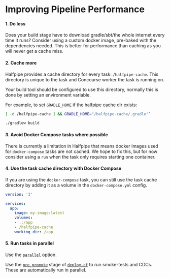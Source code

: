 # Improving Pipeline Performance

#### 1. Do less

Does your build stage have to download gradle/sbt/the whole internet every time it runs? Consider using a custom docker image, pre-baked with the dependencies needed. This is better for performance than caching as you will never get a cache miss.

#### 2. Cache more

Halfpipe provides a cache directory for every task: `/halfpipe-cache`. This directory is unique to the task and Concourse worker the task is running on.

Your build tool should be configured to use this directory, normally this is done by setting an environment variable.

For example, to set `GRADLE_HOME` if the halfpipe cache dir exists:

```bash
[ -d /halfpipe-cache ] && GRADLE_HOME="/halfpipe-cache/.gradle"`

./gradlew build
```


#### 3. Avoid Docker Compose tasks where possible

There is currently a limitation in Halfpipe that means docker images used for `docker-compose` tasks are not cached. We hope to fix this, but for now consider using a `run` when the task only requires starting one container.


#### 4. Use the task cache directory with Docker Compose

If you are using the `docker-compose` task, you can still use the task cache directory by adding it as a volume in the `docker-compose.yml` config.

```yaml
version: '3'

services:
  app:
    image: my-image:latest
    volumes:
    - .:/app
    - /halfpipe-cache
    working_dir: /app
```

#### 5. Run tasks in parallel

Use the [`parallel`](/manifest/#parallel-tasks) option. 

Use the [`pre_promote`](/manifest#deploy-cf) stage of [`deploy-cf`](/manifest#deploy-cf) to run smoke-tests and CDCs. These are automatically run in parallel.
